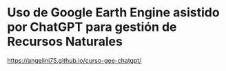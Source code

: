 # Uso de Google Earth Engine asistido por ChatGPT para gestión de Recursos Naturales

https://angelini75.github.io/curso-gee-chatgpt/ 
